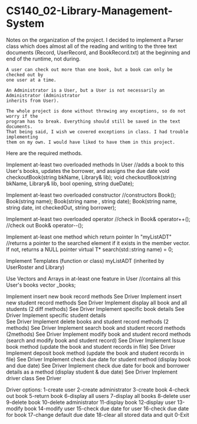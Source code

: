 # CS140_02-Library-Management-System

Notes on the organization of the project.
	I decided to implement a Parser class which does almost all of 
	the reading and writing to the three text documents (Record, UserRecord, and BookRecord.txt)
	at the beginning and end of the runtime, not during.	

	A user can check out more than one book, but a book can only be checked out by
	one user at a time.

	An Administrator is a User, but a User is not necessarily an Administrator (Administrator
	inherits from User).

	The whole project is done without throwing any exceptions, so do not worry if the
	program has to break. Everything should still be saved in the text documents.
	That being said, I wish we covered exceptions in class. I had trouble implementing
	them on my own. I would have liked to have them in this project.

Here are the required methods. 

Implement at-least two overloaded methods
	In User
	//adds a book to this User's books, updates the borrower, and assigns the due date
	void checkoutBook(string bkName, Library& lib);
	void checkoutBook(string bkName, Library& lib, bool opening, string dueDate);

Implement at-least two overloaded constructor
	//constructors
	Book();
	Book(string name);
	Book(string name , string date);
	Book(string name, string date, int checkedOut, string borrower);
	
Implement at-least two overloaded operator
	//check in
	Book& operator++();
	//check out
	Book& operator--();

Implement at-least one method which return pointer
	In "myListADT"
	//returns a pointer to the searched element if it exists in the member vector. If not, returns a NULL pointer
	virtual T* search(std::string name) = 0;

Implement Templates (function or class)
	myListADT (inherited by UserRoster and Library)

Use Vectors and Arrays in at-least one feature
	in User
	//contains all this User's books
	vector<Book> _books;	

Implement insert new book record methods
	See Driver
Implement insert new student record methods
	See Driver
Implement display all book and all students (2 diff methods)
	See Driver
Implement specific book details
	See Driver
Implement specific student details  
	See Driver
Implement delete books and student record methods (2 methods)
	See Driver
Implement search book and student record methods (2methods)
	See Driver
Implement modify book and student record methods (search and modify book and student record)
	See Driver
Implement Issue book method (update the book and student records in file)
	See Driver
Implement deposit book method (update the book and student records in file)
	See Driver
Implement check due date for student method (display book and due date)
	See Driver
Implement check due date for book and borrower details as a method (display student & due date)
	See Driver
Implement driver class
	See Driver


Driver options:
	1-create user
	2-create administrator
	3-create book
	4-check out book
	5-return book
	6-display all users
	7-display all books
	8-delete user
	9-delete book
	10-delete administrator
	11-display book
	12-display user
	13-modify book
	14-modify user
	15-check due date for user
	16-check due date for book
	17-change default due date
	18-clear all stored data and quit
	0-Exit


  
